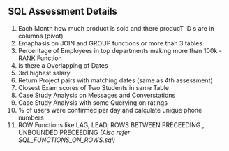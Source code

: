 
## SQL Assessment Details


1. Each Month how much product is sold and there producT ID s are in columns (pivot)
2. Emaphasis on JOIN and GROUP functions or more than 3 tables
3. Percentage of Employees in top departments making more than 100k - RANK Function
4. Is there a Overlapping of Dates 
5. 3rd highest salary
6. Return Project pairs with matching dates (same as 4th assessment)
7. Closest Exam scores of Two Students in same Table
8. Case Study Analysis on Messages and Converstations
9. Case Study Analysis with some Querying on ratings
10. % of users were confirmed per day and calculate unique phone numbers
11. ROW Functions like LAG, LEAD, ROWS BETWEEN PRECEEDING , UNBOUNDED PRECEEDING *(Also refer SQL_FUNCTIONS_ON_ROWS.sql)*
